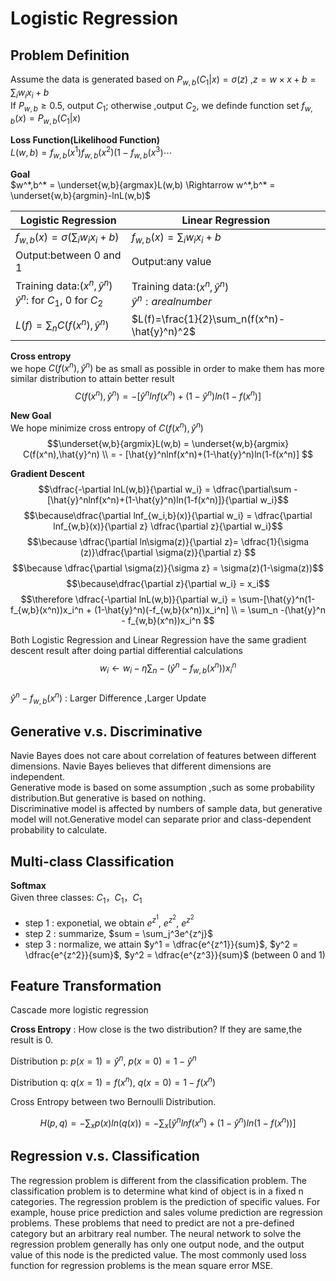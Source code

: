 # Logistic Regression

## Problem Definition
Assume the data is generated based on $P_{w,b}(C_1|x) = \sigma(z)$ ,$z = w \times x + b = \sum_iw_ix_i+b$  
If $P_{w,b} \geq 0.5$, output $C_1$; otherwise ,output $C_2$, we definde function set $f_{w,b}(x) = P_{w,b}(C_1|x)$

**Loss Function(Likelihood Function)**  
$L(w,b) = f_{w,b}(x^1)f_{w,b}(x^2)(1-f_{w,b}(x^3)\cdots$  

**Goal**  
$w^*,b^* = \underset{w,b}{argmax}L(w,b) \Rightarrow w^*,b^* = \underset{w,b}{argmin}-lnL(w,b)$

|Logistic Regression|Linear Regression|
|--|--|
|$f_{w,b}(x) = \sigma\left(\sum_iw_ix_i + b\right)$|$f_{w,b}(x) = \sum_i w_ix_i + b$|
|Output:between 0 and 1|Output:any value|
|Training data:$(x^n,\hat{y}^n)$ <br> $\hat{y}^n$:  for $C_1$, 0 for $C_2$|Training data:$(x^n,\hat{y}^n)$ <br> $\hat{y}^n:a real number$|
|$L(f) = \sum_nC(f(x^n),\hat{y}^n)$|$L(f)=\frac{1}{2}\sum_n(f(x^n)-\hat{y}^n)^2$|

**Cross entropy**  
we hope $C(f(x^n),\hat{y}^n)$ be as small as possible in order to make them has more similar distribution to attain better result
$$C(f(x^n),\hat{y}^n) = - [\hat{y}^nlnf(x^n)+(1-\hat{y}^n)ln(1-f(x^n)]$$

**New Goal**  
We hope minimize cross entropy of $C(f(x^n),\hat{y}^n)$  
$$\underset{w,b}{argmix}L(w,b) = \underset{w,b}{argmix} C(f(x^n),\hat{y}^n) \\ 
= - [\hat{y}^nlnf(x^n)+(1-\hat{y}^n)ln(1-f(x^n)]
$$

**Gradient Descent**
$$\dfrac{-\partial lnL(w,b)}{\partial w_i} = \dfrac{\partial\sum -[\hat{y}^nlnf(x^n)+(1-\hat{y}^n)ln(1-f(x^n)]}{\partial w_i}$$
$$\because\dfrac{\partial lnf_{w_i,b}(x)}{\partial w_i} = \dfrac{\partial lnf_{w,b}(x)}{\partial z} \dfrac{\partial z}{\partial w_i}$$
$$\because \dfrac{\partial ln\sigma(z)}{\partial z}= \dfrac{1}{\sigma (z)}\dfrac{\partial \sigma(z)}{\partial z} $$
$$\because \dfrac{\partial \sigma(z)}{\sigma z} = \sigma(z)(1-\sigma(z))$$
$$\because\dfrac{\partial z}{\partial w_i} = x_i$$
$$\therefore \dfrac{-\partial lnL(w,b)}{\partial w_i} = \sum-[\hat{y}^n(1-f_{w,b}(x^n))x_i^n + (1-\hat{y}^n)(-f_{w,b}(x^n))x_i^n] \\
= \sum_n -(\hat{y}^n - f_{w,b}(x^n))x_i^n
$$

Both Logistic Regression and Linear Regression have the same gradient descent result after doing partial differential calculations
$$w_i \leftarrow w_i - \eta\sum_n-(\hat{y}^n-f_{w,b}(x^n))x_i^n$$  
$\hat{y}^n-f_{w,b}(x^n)$ : Larger Difference ,Larger Update

## Generative v.s. Discriminative
Navie Bayes does not care about correlation of features between different dimensions. Navie Bayes believes that different dimensions are independent.  
Generative mode is based on some assumption ,such as some probability distribution.But generative is based on nothing.  
Discriminative model is affected by numbers of sample data, but generative model will not.Generative model can separate prior and class-dependent probability to calculate.

## Multi-class Classification
**Softmax**  
Given three classes: $C_1$，$C_1$，$C_1$
- step 1 : exponetial, we obtain $e^{z^1}$, $e^{z^2}$, $e^{z^2}$
- step 2 : summarize, $sum = \sum_j^3e^{z^j}$
- step 3 : normalize, we attain $y^1 = \dfrac{e^{z^1}}{sum}$, $y^2 = \dfrac{e^{z^2}}{sum}$, $y^2 = \dfrac{e^{z^3}}{sum}$ (between 0 and 1)  

## Feature Transformation
Cascade more logistic regression

**Cross Entropy** : How close is the two distribution? If they are same,the result is 0.

Distribution p:  $p(x=1) = \hat{y}^n$, $p(x=0) = 1 - \hat{y}^n$ 

Distribution q:  $q(x=1) = f(x^n)$, $q(x=0) = 1 - f(x^n)$  

Cross Entropy between two Bernoulli Distribution.  

$$H(p,q) = -\sum_xp(x)ln(q(x)) = -\sum_x[\hat{y}^nlnf(x^n)+(1 - \hat{y}^n)ln(1 - f(x^n))]$$ 


## Regression v.s. Classification

The regression problem is different from the classification problem. The classification problem is to determine what kind of object is in a fixed n categories. The regression problem is the prediction of specific values. For example, house price prediction and sales volume prediction are regression problems. These problems that need to predict are not a pre-defined category but an arbitrary real number. The neural network to solve the regression problem generally has only one output node, and the output value of this node is the predicted value. The most commonly used loss function for regression problems is the mean square error MSE.

